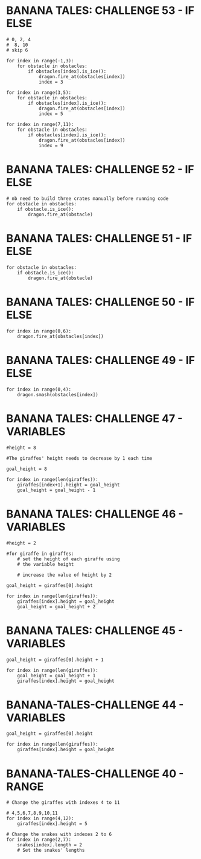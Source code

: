 # BANANA TALES: CHALLENGE 53 - IF ELSE

````
# 0, 2, 4 
#  8, 10
# skip 6

for index in range(-1,3):
    for obstacle in obstacles:
        if obstacles[index].is_ice():
            dragon.fire_at(obstacles[index])
            index = 3
            
for index in range(3,5):
    for obstacle in obstacles:
        if obstacles[index].is_ice():
            dragon.fire_at(obstacles[index])
            index = 5
            
for index in range(7,11):
    for obstacle in obstacles:
        if obstacles[index].is_ice():
            dragon.fire_at(obstacles[index])
            index = 9

````

# BANANA TALES: CHALLENGE 52 - IF ELSE
````
# nb need to build three crates manually before running code
for obstacle in obstacles:
    if obstacle.is_ice():
        dragon.fire_at(obstacle)
````

# BANANA TALES: CHALLENGE 51 - IF ELSE
````
for obstacle in obstacles:
    if obstacle.is_ice():
        dragon.fire_at(obstacle)
````

# BANANA TALES: CHALLENGE 50 - IF ELSE
````
for index in range(0,6):
    dragon.fire_at(obstacles[index])
````



# BANANA TALES: CHALLENGE 49 - IF ELSE
````
for index in range(0,4):
    dragon.smash(obstacles[index])
````

# BANANA TALES: CHALLENGE 47 - VARIABLES
````
#height = 8

#The giraffes' height needs to decrease by 1 each time
    
goal_height = 8

for index in range(len(giraffes)):
    giraffes[index+1].height = goal_height 
    goal_height = goal_height - 1
````
# BANANA TALES: CHALLENGE 46 - VARIABLES

````
#height = 2

#for giraffe in giraffes:
    # set the height of each giraffe using
    # the variable height
    
    # increase the value of height by 2
    
goal_height = giraffes[0].height

for index in range(len(giraffes)):
    giraffes[index].height = goal_height 
    goal_height = goal_height + 2
````

# BANANA TALES: CHALLENGE 45 - VARIABLES

````
goal_height = giraffes[0].height + 1

for index in range(len(giraffes)):
    goal_height = goal_height + 1
    giraffes[index].height = goal_height 

````


# BANANA-TALES-CHALLENGE 44 - VARIABLES

````
goal_height = giraffes[0].height

for index in range(len(giraffes)):
    giraffes[index].height = goal_height      
````



# BANANA-TALES-CHALLENGE 40 - RANGE  
```
# Change the giraffes with indexes 4 to 11

# 4,5,6,7,8,9,10,11
for index in range(4,12):
    giraffes[index].height = 5
    
# Change the snakes with indexes 2 to 6
for index in range(2,7):
    snakes[index].length = 2
    # Set the snakes' lengths





